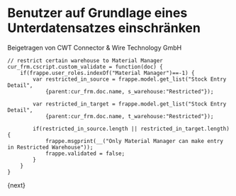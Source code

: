 # Benutzer auf Grundlage eines Unterdatensatzes einschränken
<span class="text-muted contributed-by">Beigetragen von CWT Connector & Wire Technology GmbH</span>

    // restrict certain warehouse to Material Manager
    cur_frm.cscript.custom_validate = function(doc) {
        if(frappe.user_roles.indexOf("Material Manager")==-1) {
            var restricted_in_source = frappe.model.get_list("Stock Entry Detail", 
                {parent:cur_frm.doc.name, s_warehouse:"Restricted"});

            var restricted_in_target = frappe.model.get_list("Stock Entry Detail", 
                {parent:cur_frm.doc.name, t_warehouse:"Restricted"});

            if(restricted_in_source.length || restricted_in_target.length) {
                frappe.msgprint(__("Only Material Manager can make entry in Restricted Warehouse"));
                frappe.validated = false;
            }
        }
    }

{next}
